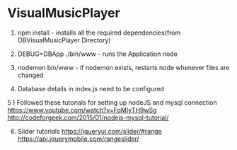 # VisualMusicPlayer

1) npm install - installs all the required dependencies(from DBVisualMusicPlayer Directory)

2) DEBUG=DBApp ./bin/www  - runs the Application node

3) nodemon bin/www  - if nodemon exists, restarts node whenever files are changed

4) Database details in index.js need to be configured

5 ) Followed these tutorials for setting up nodeJS and mysql connection
https://www.youtube.com/watch?v=FqMIyTH9wSg
http://codeforgeek.com/2015/01/nodejs-mysql-tutorial/

6) Slider tutorials
https://jqueryui.com/slider/#range
https://api.jquerymobile.com/rangeslider/

